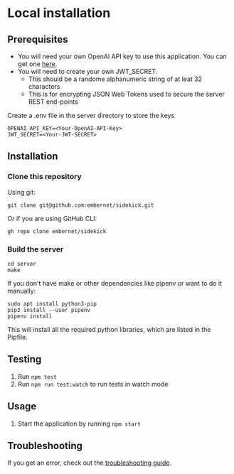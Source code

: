 # Local installation

## Prerequisites

- You will need your own OpenAI API key to use this application. You can get one [here](https://beta.openai.com/).
- You will need to create your own JWT_SECRET.
  - This should be a randome alphanumeric string of at leat 32 characters
  - This is for encrypting JSON Web Tokens used to secure the server REST end-points

Create a .env file in the server directory to store the keys

```
OPENAI_API_KEY=<Your-OpenAI-API-Key>
JWT_SECRET=<Your-JWT-SECRET>
```

## Installation

### Clone this repository

Using git:
```shell
git clone git@github.com:embernet/sidekick.git
```

Or if you are using GitHub CLI:
```shell
gh repo clone embernet/sidekick
```

### Build the server

```shell
cd server
make 
```

If you don't have make or other dependencies like pipenv or want to do it manually:

```shell
sudo apt install python3-pip
pip3 install --user pipenv
pipenv install
```

This will install all the required python libraries, which are listed in the Pipfile.

## Testing

1. Run `npm test`
2. Run `npm run test:watch` to run tests in watch mode

## Usage

1. Start the application by running `npm start`

## Troubleshooting

If you get an error, check out the [troubleshooting guide](docs/troubleshooting.md).
